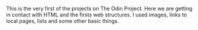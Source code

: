 This is the very first of the projects on The Odin Project.
Here we are getting in contact with HTML and the firsts web structures.
I used images, links to local pages, lists and some other basic things.
